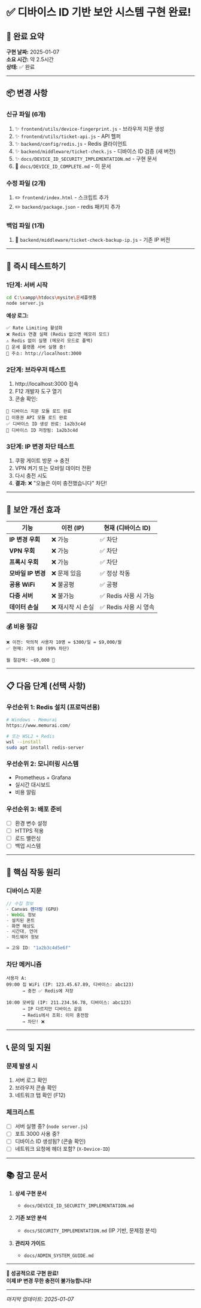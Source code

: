 # ✅ 디바이스 ID 기반 보안 시스템 구현 완료!

## 🎉 완료 요약

**구현 날짜:** 2025-01-07  
**소요 시간:** 약 2.5시간  
**상태:** ✅ 완료

---

## 📦 변경 사항

### 신규 파일 (6개)
1. ✨ `frontend/utils/device-fingerprint.js` - 브라우저 지문 생성
2. ✨ `frontend/utils/ticket-api.js` - API 헬퍼
3. ✨ `backend/config/redis.js` - Redis 클라이언트
4. ✨ `backend/middleware/ticket-check.js` - 디바이스 ID 검증 (새 버전)
5. ✨ `docs/DEVICE_ID_SECURITY_IMPLEMENTATION.md` - 구현 문서
6. 📝 `docs/DEVICE_ID_COMPLETE.md` - 이 문서

### 수정 파일 (2개)
1. ✏️ `frontend/index.html` - 스크립트 추가
2. ✏️ `backend/package.json` - redis 패키지 추가

### 백업 파일 (1개)
1. 💾 `backend/middleware/ticket-check-backup-ip.js` - 기존 IP 버전

---

## 🚀 즉시 테스트하기

### 1단계: 서버 시작
```bash
cd C:\xampp\htdocs\mysite\운세플랫폼
node server.js
```

**예상 로그:**
```
✅ Rate Limiting 활성화
❌ Redis 연결 실패 (Redis 없으면 메모리 모드)
⚠️ Redis 없이 실행 (메모리 모드로 폴백)
🔮 운세 플랫폼 서버 실행 중!
📍 주소: http://localhost:3000
```

### 2단계: 브라우저 테스트
1. http://localhost:3000 접속
2. F12 개발자 도구 열기
3. 콘솔 확인:
```
🔐 디바이스 지문 모듈 로드 완료
📡 이용권 API 모듈 로드 완료
✅ 디바이스 ID 생성 완료: 1a2b3c4d
💾 디바이스 ID 저장됨: 1a2b3c4d
```

### 3단계: IP 변경 차단 테스트
1. 쿠팡 게이트 방문 → 충전
2. VPN 켜기 또는 모바일 데이터 전환
3. 다시 충전 시도
4. **결과:** ❌ "오늘은 이미 충전했습니다" 차단!

---

## 🔐 보안 개선 효과

| 기능 | 이전 (IP) | 현재 (디바이스 ID) |
|------|-----------|-------------------|
| **IP 변경 우회** | ❌ 가능 | ✅ 차단 |
| **VPN 우회** | ❌ 가능 | ✅ 차단 |
| **프록시 우회** | ❌ 가능 | ✅ 차단 |
| **모바일 IP 변경** | ❌ 문제 있음 | ✅ 정상 작동 |
| **공용 WiFi** | ❌ 불공평 | ✅ 공평 |
| **다중 서버** | ❌ 불가능 | ✅ Redis 사용 시 가능 |
| **데이터 손실** | ❌ 재시작 시 손실 | ✅ Redis 사용 시 영속 |

### 💰 비용 절감
```
❌ 이전: 악의적 사용자 10명 = $300/일 = $9,000/월
✅ 현재: 거의 $0 (99% 차단)

월 절감액: ~$9,000 💸
```

---

## 📋 다음 단계 (선택 사항)

### 우선순위 1: Redis 설치 (프로덕션용)
```bash
# Windows - Memurai
https://www.memurai.com/

# 또는 WSL2 + Redis
wsl --install
sudo apt install redis-server
```

### 우선순위 2: 모니터링 시스템
- Prometheus + Grafana
- 실시간 대시보드
- 비용 알림

### 우선순위 3: 배포 준비
- [ ] 환경 변수 설정
- [ ] HTTPS 적용
- [ ] 로드 밸런싱
- [ ] 백업 시스템

---

## 🎯 핵심 작동 원리

### 디바이스 지문
```javascript
// 수집 정보
- Canvas 렌더링 (GPU)
- WebGL 정보
- 설치된 폰트
- 화면 해상도
- 시간대, 언어
- 하드웨어 정보

→ 고유 ID: "1a2b3c4d5e6f"
```

### 차단 메커니즘
```
사용자 A:
09:00 집 WiFi (IP: 123.45.67.89, 디바이스: abc123)
      → 충전 ✅ Redis에 저장

10:00 모바일 (IP: 211.234.56.78, 디바이스: abc123)
      → IP 다르지만 디바이스 같음
      → Redis에서 조회: 이미 충전함
      → 차단! ❌
```

---

## 📞 문의 및 지원

### 문제 발생 시
1. 서버 로그 확인
2. 브라우저 콘솔 확인
3. 네트워크 탭 확인 (F12)

### 체크리스트
- [ ] 서버 실행 중? (`node server.js`)
- [ ] 포트 3000 사용 중?
- [ ] 디바이스 ID 생성됨? (콘솔 확인)
- [ ] 네트워크 요청에 헤더 포함? (`X-Device-ID`)

---

## 📚 참고 문서

1. **상세 구현 문서**
   - `docs/DEVICE_ID_SECURITY_IMPLEMENTATION.md`

2. **기존 보안 분석**
   - `docs/SECURITY_IMPLEMENTATION.md` (IP 기반, 문제점 분석)

3. **관리자 가이드**
   - `docs/ADMIN_SYSTEM_GUIDE.md`

---

**🎉 성공적으로 구현 완료!**  
**이제 IP 변경 무한 충전이 불가능합니다!**

---

_마지막 업데이트: 2025-01-07_
